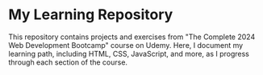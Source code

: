 # My Learning Repository

This repository contains projects and exercises from "The Complete 2024 Web Development Bootcamp" course on Udemy. 
Here, I document my learning path, including HTML, CSS, JavaScript, and more, as I progress through each section of the course.